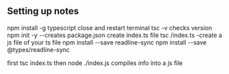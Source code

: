 ## Setting up notes

npm install -g typescript
close and restart terminal
tsc -v checks version
npm init -y --creates package.json
create index.ts file
tsc /index.ts -create a js file of your ts file
npm install --save readline-sync
npm install --save @types/readline-sync

first tsc index.ts then node ./index.js compiles info into a js file
